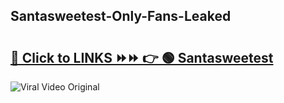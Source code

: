 
 ## Santasweetest-Only-Fans-Leaked

# <h2><a href="https://clipsfans.com/Santasweetest&ref=git">🔗 Click to LINKS ⏩⏩ 👉 🟢 Santasweetest </a></h2>

<a href="https://clipsfans.com/Santasweetest&ref=git" rel="nofollow" data-target="animated-image.originalLink"><img src="https://i.ibb.co.com/xMMVF88/686577567.gif" alt="Viral Video Original" style="max-width: 100%; display: inline-block;" data-target="animated-image.originalImage"></a>
